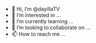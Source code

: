 - 👋 Hi, I’m @dayillaTV
- 👀 I’m interested in ...
- 🌱 I’m currently learning ...
- 💞️ I’m looking to collaborate on ...
- 📫 How to reach me ...

<!---
dayillaTV/dayillaTV is a ✨ special ✨ repository because its `README.md` (this file) appears on your GitHub profile.
You can click the Preview link to take a look at your changes.
--->
